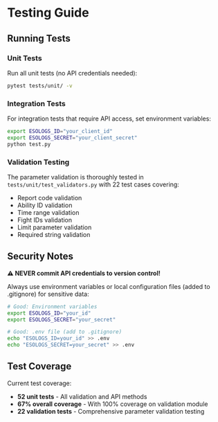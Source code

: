 # Testing Guide

## Running Tests

### Unit Tests
Run all unit tests (no API credentials needed):
```bash
pytest tests/unit/ -v
```

### Integration Tests
For integration tests that require API access, set environment variables:
```bash
export ESOLOGS_ID="your_client_id"
export ESOLOGS_SECRET="your_client_secret"
python test.py
```

### Validation Testing
The parameter validation is thoroughly tested in `tests/unit/test_validators.py` with 22 test cases covering:
- Report code validation
- Ability ID validation  
- Time range validation
- Fight IDs validation
- Limit parameter validation
- Required string validation

## Security Notes

**⚠️ NEVER commit API credentials to version control!**

Always use environment variables or local configuration files (added to .gitignore) for sensitive data:

```bash
# Good: Environment variables
export ESOLOGS_ID="your_id"
export ESOLOGS_SECRET="your_secret"

# Good: .env file (add to .gitignore)
echo "ESOLOGS_ID=your_id" >> .env
echo "ESOLOGS_SECRET=your_secret" >> .env
```

## Test Coverage

Current test coverage:
- **52 unit tests** - All validation and API methods
- **67% overall coverage** - With 100% coverage on validation module
- **22 validation tests** - Comprehensive parameter validation testing
